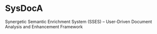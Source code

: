 # SysDocA
Synergetic Semantic Enrichment System (SSES) – User-Driven Document Analysis and Enhancement Framework 
